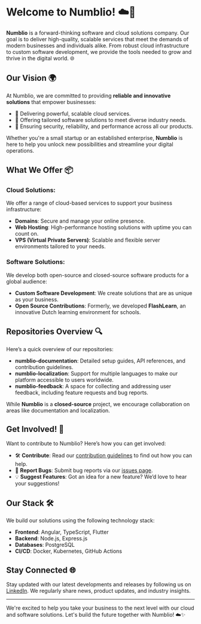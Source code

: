 # Welcome to Numblio! ☁️🚀

**Numblio** is a forward-thinking software and cloud solutions company. Our goal is to deliver high-quality, scalable services that meet the demands of modern businesses and individuals alike. From robust cloud infrastructure to custom software development, we provide the tools needed to grow and thrive in the digital world. 🌐

## Our Vision 🌍
At Numblio, we are committed to providing **reliable and innovative solutions** that empower businesses:
- 🚀 Delivering powerful, scalable cloud services.
- 💼 Offering tailored software solutions to meet diverse industry needs.
- 🔐 Ensuring security, reliability, and performance across all our products.

Whether you're a small startup or an established enterprise, **Numblio** is here to help you unlock new possibilities and streamline your digital operations.

## What We Offer 📦

### Cloud Solutions:
We offer a range of cloud-based services to support your business infrastructure:
- **Domains**: Secure and manage your online presence.
- **Web Hosting**: High-performance hosting solutions with uptime you can count on.
- **VPS (Virtual Private Servers)**: Scalable and flexible server environments tailored to your needs.

### Software Solutions:
We develop both open-source and closed-source software products for a global audience:
- **Custom Software Development**: We create solutions that are as unique as your business.
- **Open Source Contributions**: Formerly, we developed **FlashLearn**, an innovative Dutch learning environment for schools.
  
## Repositories Overview 🔍

Here’s a quick overview of our repositories:

- **numblio-documentation**: Detailed setup guides, API references, and contribution guidelines.
- **numblio-localization**: Support for multiple languages to make our platform accessible to users worldwide.
- **numblio-feedback**: A space for collecting and addressing user feedback, including feature requests and bug reports.

While **Numblio** is a **closed-source** project, we encourage collaboration on areas like documentation and localization.

## Get Involved! 💪

Want to contribute to Numblio? Here’s how you can get involved:
- 🛠 **Contribute**: Read our [contribution guidelines](https://numblio.com/guidelines) to find out how you can help.
- 🐛 **Report Bugs**: Submit bug reports via our [issues page](https://github.com/numblio/numblio-feedback/issues).
- 💡 **Suggest Features**: Got an idea for a new feature? We’d love to hear your suggestions!

## Our Stack 🛠️
We build our solutions using the following technology stack:
- **Frontend**: Angular, TypeScript, Flutter
- **Backend**: Node.js, Express.js
- **Databases**: PostgreSQL
- **CI/CD**: Docker, Kubernetes, GitHub Actions

## Stay Connected 🌐

Stay updated with our latest developments and releases by following us on [LinkedIn](https://linkedin.com/company/numblio). We regularly share news, product updates, and industry insights.

---

We're excited to help you take your business to the next level with our cloud and software solutions. Let's build the future together with Numblio! ☁️✨
